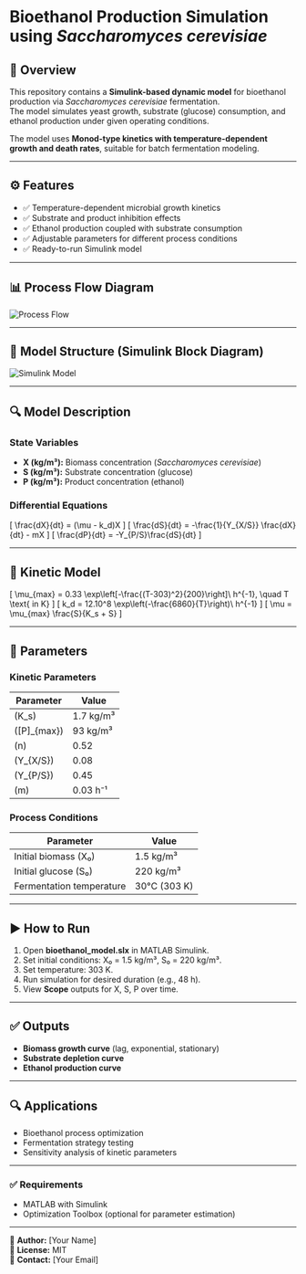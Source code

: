 
# Bioethanol Production Simulation using *Saccharomyces cerevisiae*

## 📌 Overview
This repository contains a **Simulink-based dynamic model** for bioethanol production via *Saccharomyces cerevisiae* fermentation.  
The model simulates yeast growth, substrate (glucose) consumption, and ethanol production under given operating conditions.

The model uses **Monod-type kinetics with temperature-dependent growth and death rates**, suitable for batch fermentation modeling.

---

## ⚙️ Features
- ✅ Temperature-dependent microbial growth kinetics  
- ✅ Substrate and product inhibition effects  
- ✅ Ethanol production coupled with substrate consumption  
- ✅ Adjustable parameters for different process conditions  
- ✅ Ready-to-run Simulink model  

---

## 📊 Process Flow Diagram
![Process Flow](diagrams/process_flow.png)

---

## 📐 Model Structure (Simulink Block Diagram)
![Simulink Model](diagrams/simulink_model.png)

---

## 🔍 Model Description

### **State Variables**
- **X (kg/m³):** Biomass concentration (*Saccharomyces cerevisiae*)  
- **S (kg/m³):** Substrate concentration (glucose)  
- **P (kg/m³):** Product concentration (ethanol)  

### **Differential Equations**
\[
\frac{dX}{dt} = (\mu - k_d)X
\]
\[
\frac{dS}{dt} = -\frac{1}{Y_{X/S}} \frac{dX}{dt} - mX
\]
\[
\frac{dP}{dt} = -Y_{P/S}\frac{dS}{dt}
\]

---

## 🧪 Kinetic Model
\[
\mu_{max} = 0.33 \exp\left[-\frac{(T-303)^2}{200}\right]\ h^{-1}, \quad T \text{ in K}
\]
\[
k_d = 12.10^8 \exp\left(-\frac{6860}{T}\right)\ h^{-1}
\]
\[
\mu = \mu_{max} \frac{S}{K_s + S}
\]

---

## 📌 Parameters

### **Kinetic Parameters**
| Parameter       | Value         |
|-----------------|-------------|
| \(K_s\)        | 1.7 kg/m³   |
| \([P]_{max}\)  | 93 kg/m³    |
| \(n\)          | 0.52        |
| \(Y_{X/S}\)    | 0.08        |
| \(Y_{P/S}\)    | 0.45        |
| \(m\)          | 0.03 h⁻¹   |

### **Process Conditions**
| Parameter                      | Value          |
|--------------------------------|--------------|
| Initial biomass (X₀)          | 1.5 kg/m³   |
| Initial glucose (S₀)          | 220 kg/m³   |
| Fermentation temperature       | 30°C (303 K)|

---

## ▶️ How to Run
1. Open **bioethanol_model.slx** in MATLAB Simulink.
2. Set initial conditions: X₀ = 1.5 kg/m³, S₀ = 220 kg/m³.
3. Set temperature: 303 K.
4. Run simulation for desired duration (e.g., 48 h).
5. View **Scope** outputs for X, S, P over time.

---

## ✅ Outputs
- **Biomass growth curve** (lag, exponential, stationary)
- **Substrate depletion curve**
- **Ethanol production curve**

---

## 🔍 Applications
- Bioethanol process optimization  
- Fermentation strategy testing  
- Sensitivity analysis of kinetic parameters  

---

### ✅ Requirements
- MATLAB with Simulink  
- Optimization Toolbox (optional for parameter estimation)  

---

📌 **Author:** [Your Name]  
📌 **License:** MIT  
📌 **Contact:** [Your Email]
